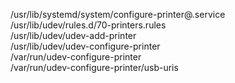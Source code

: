 /usr/lib/systemd/system/configure-printer@.service  
/usr/lib/udev/rules.d/70-printers.rules  
/usr/lib/udev/udev-add-printer  
/usr/lib/udev/udev-configure-printer  
/var/run/udev-configure-printer  
/var/run/udev-configure-printer/usb-uris  
